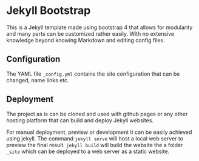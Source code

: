 # Jekyll Bootstrap

This is a Jekyll template made using bootstrap 4 that allows for modularity and many parts can be customized rather easily. With no extensive knowledge beyond knowing Markdown and editing config files.

## Configuration

The YAML file `_config.yml` contains the site configuration that can be changed, name links etc.

## Deployment

The project as is can be cloned and used with github pages or any other hosting platform that can build and deploy Jekyll websites.

For manual deployment, preview or development it can be easily achieved using jekyll. The command `jekyll serve` will host a local web server to preview the final result. `jekyll build` will build the website the a folder `_site` which can be deployed to a web server as a static website.
